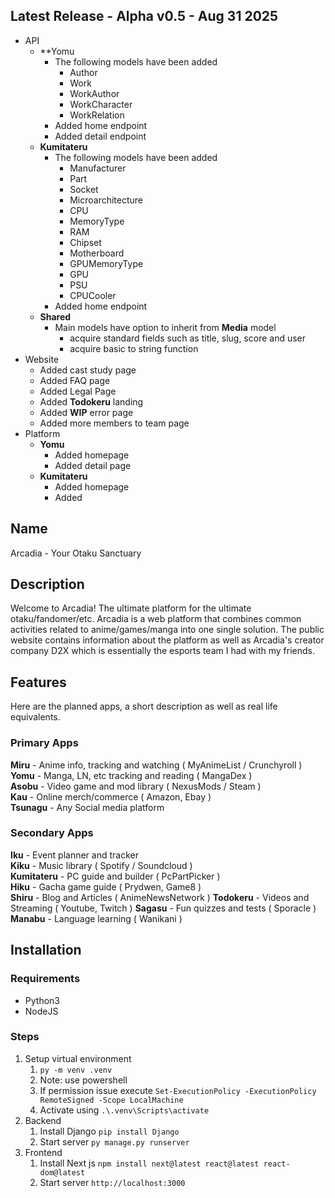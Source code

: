 ## Latest Release - Alpha v0.5 - Aug 31 2025
- API
	-  **Yomu
		- The following models have been added
			- Author
			- Work
			- WorkAuthor
			- WorkCharacter
			- WorkRelation
		- Added home endpoint
		- Added detail endpoint
	- **Kumitateru**
		- The following models have been added
			- Manufacturer
			- Part
			- Socket
			- Microarchitecture
			- CPU
			- MemoryType
			- RAM
			- Chipset
			- Motherboard
			- GPUMemoryType
			- GPU
			- PSU
			- CPUCooler
		- Added home endpoint
	- **Shared**
		- Main models have option to inherit from **Media** model
			- acquire standard fields such as title, slug, score and user
			- acquire basic to string function
- Website
	- Added cast study page
	- Added FAQ page
	- Added Legal Page
	- Added **Todokeru** landing
	- Added **WIP** error page
	- Added more members to team page
- Platform
	- **Yomu**
		- Added homepage
		- Added detail page
	- **Kumitateru**
		- Added homepage
		- Added
## Name
Arcadia - Your Otaku Sanctuary

## Description
Welcome to Arcadia! The ultimate platform for the ultimate otaku/fandomer/etc. Arcadia is a web platform that combines common activities related to anime/games/manga into one single solution. The public website contains information about the platform as well as Arcadia's creator company D2X which is essentially the esports team I had with my friends.

## Features
Here are the planned apps, a short description as well as real life equivalents.

### Primary Apps
**Miru** - Anime info, tracking and watching ( MyAnimeList / Crunchyroll )  
**Yomu** - Manga, LN, etc tracking and reading ( MangaDex )  
**Asobu** - Video game and mod library ( NexusMods / Steam )  
**Kau** - Online merch/commerce ( Amazon, Ebay )  
**Tsunagu** - Any Social media platform

### Secondary Apps
**Iku** - Event planner and tracker  
**Kiku** - Music library ( Spotify / Soundcloud )  
**Kumitateru** - PC guide and builder ( PcPartPicker )  
**Hiku** - Gacha game guide ( Prydwen, Game8 )  
**Shiru** - Blog and Articles ( AnimeNewsNetwork )
**Todokeru** - Videos and Streaming ( Youtube, Twitch )
**Sagasu** - Fun quizzes and tests ( Sporacle )
**Manabu** - Language learning ( Wanikani )
## Installation

### Requirements
- Python3
- NodeJS
### Steps
1. Setup virtual environment
    1. `py -m venv .venv`
    2. Note: use powershell
    3. If permission issue execute `Set-ExecutionPolicy -ExecutionPolicy RemoteSigned -Scope LocalMachine`
    4. Activate using `.\.venv\Scripts\activate`
2. Backend
    1. Install Django `pip install Django`
    2. Start server `py manage.py runserver`
3. Frontend
    1. Install Next js `npm install next@latest react@latest react-dom@latest`
    2. Start server `http://localhost:3000`
  
